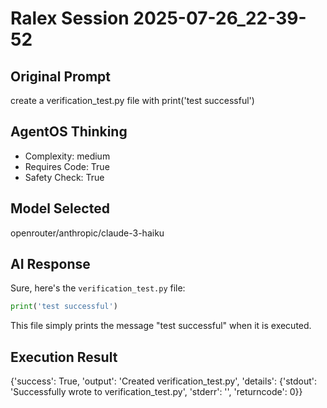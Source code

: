 # Ralex Session 2025-07-26_22-39-52

## Original Prompt
create a verification_test.py file with print('test successful')

## AgentOS Thinking
- Complexity: medium
- Requires Code: True
- Safety Check: True

## Model Selected
openrouter/anthropic/claude-3-haiku

## AI Response
Sure, here's the `verification_test.py` file:

```python
print('test successful')
```

This file simply prints the message "test successful" when it is executed.

## Execution Result
{'success': True, 'output': 'Created verification_test.py', 'details': {'stdout': 'Successfully wrote to verification_test.py', 'stderr': '', 'returncode': 0}}
